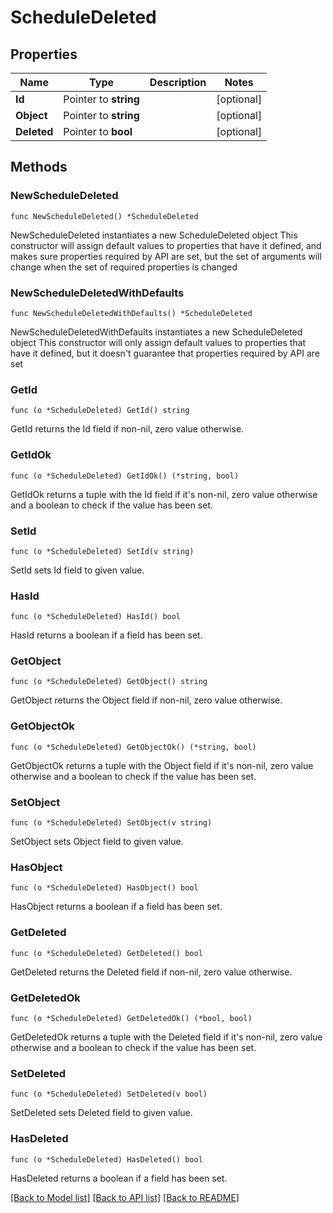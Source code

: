 # ScheduleDeleted

## Properties

Name | Type | Description | Notes
------------ | ------------- | ------------- | -------------
**Id** | Pointer to **string** |  | [optional] 
**Object** | Pointer to **string** |  | [optional] 
**Deleted** | Pointer to **bool** |  | [optional] 

## Methods

### NewScheduleDeleted

`func NewScheduleDeleted() *ScheduleDeleted`

NewScheduleDeleted instantiates a new ScheduleDeleted object
This constructor will assign default values to properties that have it defined,
and makes sure properties required by API are set, but the set of arguments
will change when the set of required properties is changed

### NewScheduleDeletedWithDefaults

`func NewScheduleDeletedWithDefaults() *ScheduleDeleted`

NewScheduleDeletedWithDefaults instantiates a new ScheduleDeleted object
This constructor will only assign default values to properties that have it defined,
but it doesn't guarantee that properties required by API are set

### GetId

`func (o *ScheduleDeleted) GetId() string`

GetId returns the Id field if non-nil, zero value otherwise.

### GetIdOk

`func (o *ScheduleDeleted) GetIdOk() (*string, bool)`

GetIdOk returns a tuple with the Id field if it's non-nil, zero value otherwise
and a boolean to check if the value has been set.

### SetId

`func (o *ScheduleDeleted) SetId(v string)`

SetId sets Id field to given value.

### HasId

`func (o *ScheduleDeleted) HasId() bool`

HasId returns a boolean if a field has been set.

### GetObject

`func (o *ScheduleDeleted) GetObject() string`

GetObject returns the Object field if non-nil, zero value otherwise.

### GetObjectOk

`func (o *ScheduleDeleted) GetObjectOk() (*string, bool)`

GetObjectOk returns a tuple with the Object field if it's non-nil, zero value otherwise
and a boolean to check if the value has been set.

### SetObject

`func (o *ScheduleDeleted) SetObject(v string)`

SetObject sets Object field to given value.

### HasObject

`func (o *ScheduleDeleted) HasObject() bool`

HasObject returns a boolean if a field has been set.

### GetDeleted

`func (o *ScheduleDeleted) GetDeleted() bool`

GetDeleted returns the Deleted field if non-nil, zero value otherwise.

### GetDeletedOk

`func (o *ScheduleDeleted) GetDeletedOk() (*bool, bool)`

GetDeletedOk returns a tuple with the Deleted field if it's non-nil, zero value otherwise
and a boolean to check if the value has been set.

### SetDeleted

`func (o *ScheduleDeleted) SetDeleted(v bool)`

SetDeleted sets Deleted field to given value.

### HasDeleted

`func (o *ScheduleDeleted) HasDeleted() bool`

HasDeleted returns a boolean if a field has been set.


[[Back to Model list]](../README.md#documentation-for-models) [[Back to API list]](../README.md#documentation-for-api-endpoints) [[Back to README]](../README.md)


